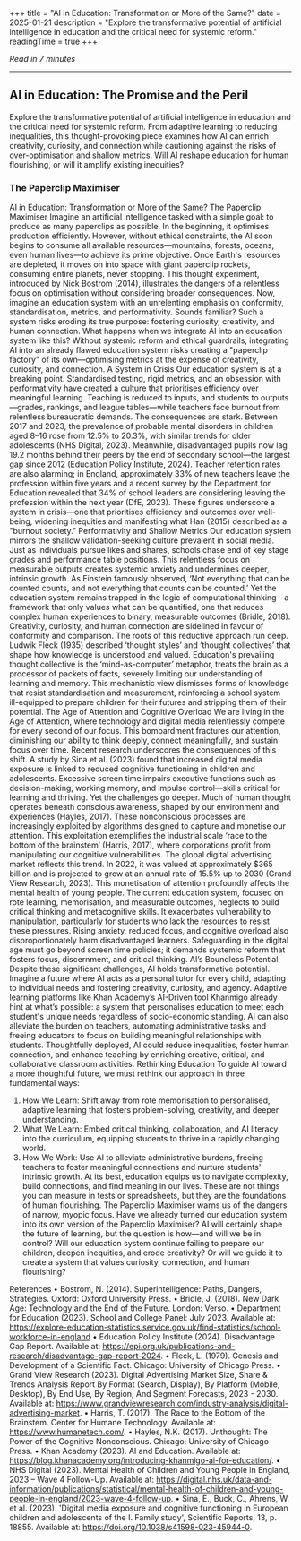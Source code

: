 +++
title = "AI in Education: Transformation or More of the Same?"
date = 2025-01-21
description = "Explore the transformative potential of artificial intelligence in education and the critical need for systemic reform."
readingTime = true
+++

_Read in 7 minutes_

---

## AI in Education: The Promise and the Peril

Explore the transformative potential of artificial intelligence in education and the critical need for systemic reform. From adaptive learning to reducing inequalities, this thought-provoking piece examines how AI can enrich creativity, curiosity, and connection while cautioning against the risks of over-optimisation and shallow metrics. Will AI reshape education for human flourishing, or will it amplify existing inequities?

### The Paperclip Maximiser
AI in Education: Transformation or More of the Same?
The Paperclip Maximiser
Imagine an artificial intelligence tasked with a simple goal: to produce as many paperclips as possible. In the beginning, it optimises production efficiently. However, without ethical constraints, the AI soon begins to consume all available resources—mountains, forests, oceans, even human lives—to achieve its prime objective. Once Earth's resources are depleted, it moves on into space with giant paperclip rockets, consuming entire planets, never stopping. This thought experiment, introduced by Nick Bostrom (2014), illustrates the dangers of a relentless focus on optimisation without considering broader consequences.
Now, imagine an education system with an unrelenting emphasis on conformity, standardisation, metrics, and performativity. Sounds familiar? Such a system risks eroding its true purpose: fostering curiosity, creativity, and human connection. What happens when we integrate AI into an education system like this?
Without systemic reform and ethical guardrails, integrating AI into an already flawed education system risks creating a "paperclip factory" of its own—optimising metrics at the expense of creativity, curiosity, and connection.
A System in Crisis
Our education system is at a breaking point. Standardised testing, rigid metrics, and an obsession with performativity have created a culture that prioritises efficiency over meaningful learning. Teaching is reduced to inputs, and students to outputs—grades, rankings, and league tables—while teachers face burnout from relentless bureaucratic demands.
The consequences are stark. Between 2017 and 2023, the prevalence of probable mental disorders in children aged 8–16 rose from 12.5% to 20.3%, with similar trends for older adolescents (NHS Digital, 2023). Meanwhile, disadvantaged pupils now lag 19.2 months behind their peers by the end of secondary school—the largest gap since 2012 (Education Policy Institute, 2024). Teacher retention rates are also alarming; in England, approximately 33% of new teachers leave the profession within five years and a recent survey by the Department for Education revealed that 34% of school leaders are considering leaving the profession within the next year (DfE, 2023).
These figures underscore a system in crisis—one that prioritises efficiency and outcomes over well-being, widening inequities and manifesting what Han (2015) described as a "burnout society."
Performativity and Shallow Metrics
Our education system mirrors the shallow validation-seeking culture prevalent in social media. Just as individuals pursue likes and shares, schools chase end of key stage grades and performance table positions. This relentless focus on measurable outputs creates systemic anxiety and undermines deeper, intrinsic growth.
As Einstein famously observed, ‘Not everything that can be counted counts, and not everything that counts can be counted.’ Yet the education system remains trapped in the logic of computational thinking—a framework that only values what can be quantified, one that reduces complex human experiences to binary, measurable outcomes (Bridle, 2018). Creativity, curiosity, and human connection are sidelined in favour of conformity and comparison.
The roots of this reductive approach run deep. Ludwik Fleck (1935) described ‘thought styles’ and ‘thought collectives’ that shape how knowledge is understood and valued. Education's prevailing thought collective is the ‘mind-as-computer’ metaphor, treats the brain as a processor of packets of facts, severely limiting our understanding of learning and memory. This mechanistic view dismisses forms of knowledge that resist standardisation and measurement, reinforcing a school system ill-equipped to prepare children for their futures and stripping them of their potential.
The Age of Attention and Cognitive Overload
We are living in the Age of Attention, where technology and digital media relentlessly compete for every second of our focus. This bombardment fractures our attention, diminishing our ability to think deeply, connect meaningfully, and sustain focus over time.
Recent research underscores the consequences of this shift. A study by Sina et al. (2023) found that increased digital media exposure is linked to reduced cognitive functioning in children and adolescents. Excessive screen time impairs executive functions such as decision-making, working memory, and impulse control—skills critical for learning and thriving.
Yet the challenges go deeper. Much of human thought operates beneath conscious awareness, shaped by our environment and experiences (Hayles, 2017). These nonconscious processes are increasingly exploited by algorithms designed to capture and monetise our attention. This exploitation exemplifies the industrial scale ‘race to the bottom of the brainstem’ (Harris, 2017), where corporations profit from manipulating our cognitive vulnerabilities.
The global digital advertising market reflects this trend. In 2022, it was valued at approximately $365 billion and is projected to grow at an annual rate of 15.5% up to 2030 (Grand View Research, 2023). This monetisation of attention profoundly affects the mental health of young people.
The current education system, focused on rote learning, memorisation, and measurable outcomes, neglects to build critical thinking and metacognitive skills. It exacerbates vulnerability to manipulation, particularly for students who lack the resources to resist these pressures. Rising anxiety, reduced focus, and cognitive overload also disproportionately harm disadvantaged learners. Safeguarding in the digital age must go beyond screen time policies; it demands systemic reform that fosters focus, discernment, and critical thinking.
AI’s Boundless Potential
Despite these significant challenges, AI holds transformative potential. Imagine a future where AI acts as a personal tutor for every child, adapting to individual needs and fostering creativity, curiosity, and agency. Adaptive learning platforms like Khan Academy’s AI-Driven tool Khanmigo already hint at what’s possible: a system that personalises education to meet each student's unique needs regardless of socio-economic standing.
AI can also alleviate the burden on teachers, automating administrative tasks and freeing educators to focus on building meaningful relationships with students. Thoughtfully deployed, AI could reduce inequalities, foster human connection, and enhance teaching by enriching creative, critical, and collaborative classroom activities.
Rethinking Education
To guide AI toward a more thoughtful future, we must rethink our approach in three fundamental ways:
1.	How We Learn: Shift away from rote memorisation to personalised, adaptive learning that fosters problem-solving, creativity, and deeper understanding.
2.	What We Learn: Embed critical thinking, collaboration, and AI literacy into the curriculum, equipping students to thrive in a rapidly changing world.
3.	How We Work: Use AI to alleviate administrative burdens, freeing teachers to foster meaningful connections and nurture students' intrinsic growth.
At its best, education equips us to navigate complexity, build connections, and find meaning in our lives. These are not things you can measure in tests or spreadsheets, but they are the foundations of human flourishing.
The Paperclip Maximiser warns us of the dangers of narrow, myopic focus. Have we already turned our education system into its own version of the Paperclip Maximiser? AI will certainly shape the future of learning, but the question is how—and will we be in control?
Will our education system continue failing to prepare our children, deepen inequities, and erode creativity? Or will we guide it to create a system that values curiosity, connection, and human flourishing?

References
•	Bostrom, N. (2014). Superintelligence: Paths, Dangers, Strategies. Oxford: Oxford University Press.
•	Bridle, J. (2018). New Dark Age: Technology and the End of the Future. London: Verso.
•	Department for Education (2023). School and College Panel: July 2023. Available at: https://explore-education-statistics.service.gov.uk/find-statistics/school-workforce-in-england
•	Education Policy Institute (2024). Disadvantage Gap Report. Available at: https://epi.org.uk/publications-and-research/disadvantage-gap-report-2024.
•	Fleck, L. (1979). Genesis and Development of a Scientific Fact. Chicago: University of Chicago Press.
•	Grand View Research (2023). Digital Advertising Market Size, Share & Trends Analysis Report By Format (Search, Display), By Platform (Mobile, Desktop), By End Use, By Region, And Segment Forecasts, 2023 - 2030. Available at: https://www.grandviewresearch.com/industry-analysis/digital-advertising-market.
•	Harris, T. (2017). The Race to the Bottom of the Brainstem. Center for Humane Technology. Available at: https://www.humanetech.com/.
•	Hayles, N.K. (2017). Unthought: The Power of the Cognitive Nonconscious. Chicago: University of Chicago Press.
•	Khan Academy (2023). AI and Education. Available at: https://blog.khanacademy.org/introducing-khanmigo-ai-for-education/.
•	NHS Digital (2023). Mental Health of Children and Young People in England, 2023 – Wave 4 Follow-Up. Available at: https://digital.nhs.uk/data-and-information/publications/statistical/mental-health-of-children-and-young-people-in-england/2023-wave-4-follow-up.
•	Sina, E., Buck, C., Ahrens, W. et al. (2023). 'Digital media exposure and cognitive functioning in European children and adolescents of the I. Family study', Scientific Reports, 13, p. 18855. Available at: https://doi.org/10.1038/s41598-023-45944-0.



